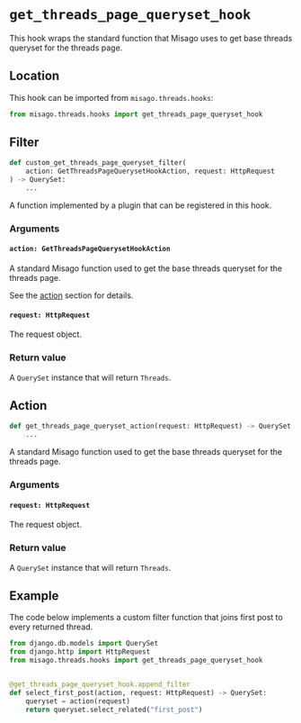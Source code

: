 # `get_threads_page_queryset_hook`

This hook wraps the standard function that Misago uses to get base threads queryset for the threads page.


## Location

This hook can be imported from `misago.threads.hooks`:

```python
from misago.threads.hooks import get_threads_page_queryset_hook
```


## Filter

```python
def custom_get_threads_page_queryset_filter(
    action: GetThreadsPageQuerysetHookAction, request: HttpRequest
) -> QuerySet:
    ...
```

A function implemented by a plugin that can be registered in this hook.


### Arguments

#### `action: GetThreadsPageQuerysetHookAction`

A standard Misago function used to get the base threads queryset for the threads page.

See the [action](#action) section for details.


#### `request: HttpRequest`

The request object.


### Return value

A `QuerySet` instance that will return `Threads`.


## Action

```python
def get_threads_page_queryset_action(request: HttpRequest) -> QuerySet:
    ...
```

A standard Misago function used to get the base threads queryset for the threads page.


### Arguments

#### `request: HttpRequest`

The request object.


### Return value

A `QuerySet` instance that will return `Threads`.


## Example

The code below implements a custom filter function that joins first post to every returned thread.

```python
from django.db.models import QuerySet
from django.http import HttpRequest
from misago.threads.hooks import get_threads_page_queryset_hook


@get_threads_page_queryset_hook.append_filter
def select_first_post(action, request: HttpRequest) -> QuerySet:
    queryset = action(request)
    return queryset.select_related("first_post")
```